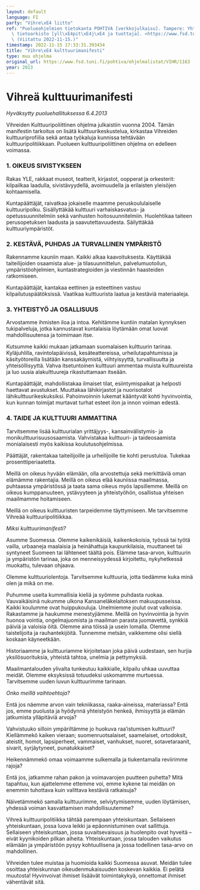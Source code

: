 ```yaml
---
layout: default
language: FI
party: "Vihre\xE4 liitto"
ref: "Puolueohjelmien tietokanta POHTIVA [verkkojulkaisu]. Tampere: Yhteiskuntatieteellinen\
  \ tietoarkisto [yll\xE4pit\xE4j\xE4 ja tuottaja]. <https://www.fsd.tuni.fi/pohtiva>.\
  \ (Viitattu 2022-11-15.)"
timestamp: 2022-11-15 17:33:31.393434
title: "Vihre\xE4 kulttuurimanifesti"
type: muu ohjelma
original_url: https://www.fsd.tuni.fi/pohtiva/ohjelmalistat/VIHR/1163
year: 2013
---
```



# Vihreä kulttuurimanifesti


*Hyväksytty puoluehallituksessa 6.4.2013*


Vihreiden Kulttuuripoliittinen ohjelma julkaistiin vuonna 2004. Tämän manifestin tarkoitus on lisätä kulttuurikeskustelua, kirkastaa Vihreiden kulttuuriprofiilia sekä antaa työkaluja kunnissa tehtävään kulttuuripolitiikkaan. Puolueen kulttuuripoliittinen ohjelma on edelleen voimassa.


### 1. OIKEUS SIVISTYKSEEN


Rakas YLE, rakkaat museot, teatterit, kirjastot, oopperat ja orkesterit: kilpailkaa laadulla, sivistävyydellä, avoimuudella ja erilaisten yleisöjen kohtaamisella.


Kuntapäättäjät, raivatkaa jokaiselle maamme peruskoululaiselle kulttuuripolku. Sisällyttäkää kulttuuri varhaiskasvatus- ja opetussuunnitelmiin sekä vanhusten hoitosuunnitelmiin. Huolehtikaa taiteen perusopetuksen laadusta ja saavutettavuudesta. Säilyttäkää kulttuuriympäristöt.


### 2. KESTÄVÄ, PUHDAS JA TURVALLINEN YMPÄRISTÖ


Rakennamme kauniin maan. Kaikki alkaa kaavoituksesta. Käyttäkää taiteilijoiden osaamista alue- ja tilasuunnittelun, palvelumuotoilun, ympäristöohjelmien, kuntastrategioiden ja viestinnän haasteiden ratkomiseen.


Kuntapäättäjät, kantakaa eettinen ja esteettinen vastuu kilpailutuspäätöksissä. Vaatikaa kulttuurista laatua ja kestäviä materiaaleja.


### 3. YHTEISTYÖ JA OSALLISUUS


Arvostamme ihmisten iloa ja intoa. Kehitämme kuntiin matalan kynnyksen tukipalveluja, jotka kannustavat kuntalaisia löytämään omat luovat mahdollisuutensa ja toimimaan itse.


Kutsumme kaikki mukaan jatkamaan suomalaisen kulttuurin tarinaa. Kyläjuhlilla, ravintolapäivissä, kesäteattereissa, urheilutapahtumissa ja käsityötoreilla lisätään kanssakäymistä, viihtyisyyttä, turvallisuutta ja yhteisöllisyyttä. Vahva itsetuntoinen kulttuuri ammentaa muista kulttuureista ja luo uusia alakulttuureja rikastuttamaan itseään.


Kuntapäättäjät, mahdollistakaa ilmaiset tilat, esiintymispaikat ja helposti haettavat avustukset. Muuttakaa lähikirjastot ja nuorisotalot lähikulttuurikeskuksiksi. Pahoinvoinnin lukemat kääntyvät kohti hyvinvointia, kun kunnan toimijat murtavat turhat esteet ilon ja innon voiman edestä.


### 4. TAIDE JA KULTTUURI AMMATTINA


Tarvitsemme lisää kulttuurialan yrittäjyys-, kansainvälistymis- ja monikulttuurisuusosaamista. Vahvistakaa kulttuuri- ja taideosaamista monialaisesti myös kaikissa koulutusohjelmissa.


Päättäjät, rakentakaa taiteilijoille ja urheilijoille tie kohti perustuloa. Tukekaa prosenttiperiaatetta.


Meillä on oikeus hyvään elämään, olla arvostettuja sekä merkittäviä oman elämämme rakentajia. Meillä on oikeus elää kauniissa maailmassa, puhtaassa ympäristössä ja taata sama oikeus myös lapsillemme. Meillä on oikeus kumppanuuteen, ystävyyteen ja yhteistyöhön, osallistua yhteisen maailmamme hoitamiseen.


Meillä on oikeus kulttuuristen tarpeidemme täyttymiseen. Me tarvitsemme Vihreää kulttuuripolitiikkaa.


*Miksi kulttuurimanifesti?*


Asumme Suomessa. Olemme kaikenikäisiä, kaikenkokoisia, työssä tai työtä vailla, urbaaneja maalaisia ja heinähattuja kaupunkilaisia, muuttaneet tai syntyneet Suomeen tai lähteneet täältä pois. Elämme tasa-arvon, kulttuurin ja ympäristön tarinaa, joka on menneisyydessä kirjoitettu, nykyhetkessä muokattu, tulevaan ohjaava.


Olemme kulttuuriolentoja. Tarvitsemme kulttuuria, jotta tiedämme kuka minä olen ja mikä on me.


Puhumme useita kummallisia kieliä ja syömme puhdasta ruokaa. Vauvaikäisinä nukumme ulkona Kansaneläkelaitoksen makuupusseissa. Kaikki koulumme ovat huippukouluja. Unelmiemme joulut ovat valkoisia. Rakastamme ja haukumme menestyjiämme. Meillä on hyvinvointia ja hyvin huonoa vointia, ongelmajuomista ja maailman parasta juomavettä, synkkiä päiviä ja valoisia öitä. Olemme aina töissä ja usein lomalla. Olemme taistelijoita ja rauhantekijöitä. Tunnemme metsän, vaikkemme olisi siellä koskaan käyneetkään.


Historiaamme ja kulttuuriamme kirjoitetaan joka päivä uudestaan, sen hurjia yksilösuorituksia, yhteistä tahtoa, unelmia ja pettymyksiä.


Maailmantalouden ylivalta tunkeutuu kaikkialle, kilpailu uhkaa uuvuttaa meidät. Olemme eksyksissä totuudeksi uskomamme murtuessa. Tarvitsemme uuden luvun kulttuurimme tarinaan.


*Onko meillä vaihtoehtoja?*


Entä jos näemme arvon vain tekniikassa, raaka-aineissa, materiassa? Entä jos, emme puolusta ja hyödynnä yhteistyön henkeä, ihmisyyttä ja elämän jatkumista ylläpitäviä arvoja?


Vahvistuuko silloin ympäriltämme jo huokuva raa’istumisen kulttuuri? Kiellämmekö kaiken vieraan; suomenruotsalaiset, saamelaiset, ortodoksit, ateistit, homot, lapsiperheet, vammaiset, vanhukset, nuoret, sotavetaraanit, sivarit, syrjäytyneet, punatukkaiset?


Heikennämmekö omaa voimaamme sulkemalla ja tiukentamalla reviirimme rajoja?


Entä jos, jatkamme rahan pakon ja voimavarojen puutteen puhetta? Mitä tapahtuu, kun ajattelemme ettemme voi, emme kykene tai meidän on enemmin tuhottava kuin valittava kestäviä ratkaisuja?


Näivetämmekö samalla kulttuurimme, selviytymisemme, uuden löytämisen, yhdessä voiman kasvattamisen mahdollisuutemme?


Vihreä kulttuuripolitiikka tähtää parempaan yhteiskuntaan. Sellaiseen yhteiskuntaan, jossa luova leikki ja epäonnistuminen ovat sallittuja. Sellaiseen yhteiskuntaan, jossa suvaitsevaisuus ja huolenpito ovat hyveitä – eivät kyynikoiden pilkan aiheita. Yhteiskuntaan, jossa talouden vaikutus elämään ja ympäristöön pysyy kohtuullisena ja jossa todellinen tasa-arvo on mahdollinen.


Vihreiden tulee muistaa ja huomioida kaikki Suomessa asuvat. Meidän tulee osoittaa yhteiskunnan oikeudenmukaisuuden koskevan kaikkia. Ei pelätä muutosta! Hyvinvoivat ihmiset lisäävät toimintakykyä, onnettomat ihmiset vähentävät sitä.



